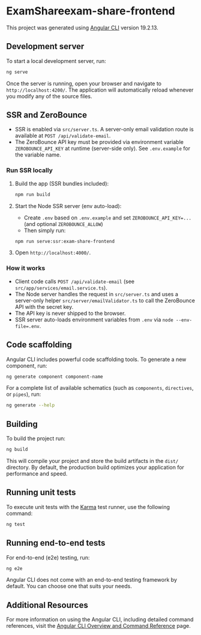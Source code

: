 # ExamShareexam-share-frontend

This project was generated using [Angular CLI](https://github.com/angular/angular-cli) version 19.2.13.

## Development server

To start a local development server, run:

```bash
ng serve
```

Once the server is running, open your browser and navigate to `http://localhost:4200/`. The application will automatically reload whenever you modify any of the source files.

## SSR and ZeroBounce

- SSR is enabled via `src/server.ts`. A server-only email validation route is available at `POST /api/validate-email`.
- The ZeroBounce API key must be provided via environment variable `ZEROBOUNCE_API_KEY` at runtime (server-side only). See `.env.example` for the variable name.

### Run SSR locally

1. Build the app (SSR bundles included):

   ```bash
   npm run build
   ```

2. Start the Node SSR server (env auto-load):

   - Create `.env` based on `.env.example` and set `ZEROBOUNCE_API_KEY=...` (and optional `ZEROBOUNCE_ALLOW`)
   - Then simply run:

   ```bash
   npm run serve:ssr:exam-share-frontend
   ```

3. Open `http://localhost:4000/`.

### How it works

- Client code calls `POST /api/validate-email` (see `src/app/services/email.service.ts`).
- The Node server handles the request in `src/server.ts` and uses a server-only helper `src/server/emailValidator.ts` to call the ZeroBounce API with the secret key.
- The API key is never shipped to the browser.
- SSR server auto-loads environment variables from `.env` via `node --env-file=.env`.

## Code scaffolding

Angular CLI includes powerful code scaffolding tools. To generate a new component, run:

```bash
ng generate component component-name
```

For a complete list of available schematics (such as `components`, `directives`, or `pipes`), run:

```bash
ng generate --help
```

## Building

To build the project run:

```bash
ng build
```

This will compile your project and store the build artifacts in the `dist/` directory. By default, the production build optimizes your application for performance and speed.

## Running unit tests

To execute unit tests with the [Karma](https://karma-runner.github.io) test runner, use the following command:

```bash
ng test
```

## Running end-to-end tests

For end-to-end (e2e) testing, run:

```bash
ng e2e
```

Angular CLI does not come with an end-to-end testing framework by default. You can choose one that suits your needs.

## Additional Resources

For more information on using the Angular CLI, including detailed command references, visit the [Angular CLI Overview and Command Reference](https://angular.dev/tools/cli) page.
